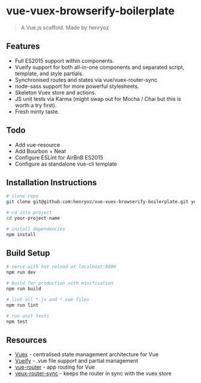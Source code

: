 # vue-vuex-browserify-boilerplate

> A Vue.js scaffold. Made by henryoz

## Features
- Full ES2015 support within components.
- Vueify support for both all-in-one components and separated script, template, and style partials.
- Synchronised routes and states via vue/vuex-router-sync
- node-sass support for more powerful stylesheets.
- Skeleton Vuex store and actions.
- JS unit tests via Karma (might swap out for Mocha / Chai but this is worth a try first).
- Fresh minty taste.

## Todo
- Add vue-resource
- Add Bourbon + Neat
- Configure ESLint for AirBnB ES2015
- Configure as standalone vue-cli template


## Installation Instructions
``` bash
# clone repo
git clone git@github.com:henryoz/vue-vuex-browserify-boilerplate.git your-project-name

# cd into project
cd your-project-name

# install dependencies
npm install
```

## Build Setup

``` bash
# serve with hot reload at localhost:8080
npm run dev

# build for production with minification
npm run build

# lint all *.js and *.vue files
npm run lint

# run unit tests
npm test
```

## Resources
- [Vuex](http://vuex.vuejs.org/en/intro.html) - centralised state management architecture for Vue
- [Vueify](https://github.com/vuejs/vueify) - .vue file support and partial management
- [vue-router](http://router.vuejs.org/en/index.html) - app routing for Vue
- [veux-router-sync](https://github.com/vuejs/vuex-router-sync) - keeps the router in sync with the vuex store
